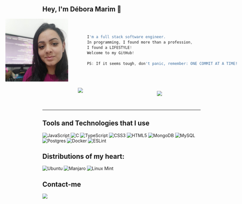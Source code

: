 ## Hey, I'm Débora Marim 👋

<div align="center" style="display: flex; justify-content: center; align-items: center;">
  <img height="200px" style="min-width:200px;" src="./perfil.png" />
  <div style="text-align: left; margin-left:60px">
    
   ```js
I'm a full stack software engineer. 
In programming, I found more than a profession, 
I found a LIFESTYLE! 
Welcome to my GitHub!

PS: If it seems tough, don't panic, remember: ONE COMMIT AT A TIME!

```
  </div>
</div>


<div align="center">
    <div style="display: flex; justify-content: space-around;">
        <img src="https://github-readme-stats.vercel.app/api?username=DeboraMarim&show_icons=true&theme=radical" style="margin: 20px;" />
        <img src="https://github-readme-stats.vercel.app/api/top-langs/?username=anuraghazra&layout=donut-vertical&theme=radical" style="margin: 30px;" />
    </div>
</div>

---

## Tools and Technologies that I use

<div>

![JavaScript](https://img.shields.io/badge/javascript-%23323330.svg?style=for-the-badge&logo=javascript&logoColor=%23F7DF1E) ![C](https://img.shields.io/badge/c-%2300599C.svg?style=for-the-badge&logo=c&logoColor=white) ![TypeScript](https://img.shields.io/badge/typescript-%23007ACC.svg?style=for-the-badge&logo=typescript&logoColor=white) ![CSS3](https://img.shields.io/badge/css3-%231572B6.svg?style=for-the-badge&logo=css3&logoColor=white) ![HTML5](https://img.shields.io/badge/html5-%23E34F26.svg?style=for-the-badge&logo=html5&logoColor=white) ![MongoDB](https://img.shields.io/badge/MongoDB-%234ea94b.svg?style=for-the-badge&logo=mongodb&logoColor=white) 	![MySQL](https://img.shields.io/badge/mysql-%2300f.svg?style=for-the-badge&logo=mysql&logoColor=white) ![Postgres](https://img.shields.io/badge/postgres-%23316192.svg?style=for-the-badge&logo=postgresql&logoColor=white) ![Docker](https://img.shields.io/badge/docker-%230db7ed.svg?style=for-the-badge&logo=docker&logoColor=white) ![ESLint](https://img.shields.io/badge/ESLint-4B3263?style=for-the-badge&logo=eslint&logoColor=white)

</div>

## Distributions of my heart:

<div>
 
 ![Ubuntu](https://img.shields.io/badge/Ubuntu-E95420?style=for-the-badge&logo=ubuntu&logoColor=white) ![Manjaro](https://img.shields.io/badge/Manjaro-35BF5C?style=for-the-badge&logo=Manjaro&logoColor=white) ![Linux Mint](https://img.shields.io/badge/Linux%20Mint-87CF3E?style=for-the-badge&logo=Linux%20Mint&logoColor=white)

</div>

## Contact-me

<div>
  <a href="https://www.linkedin.com/in/deboramarimdev/" target="_blank"><img src="https://img.shields.io/badge/-LinkedIn-%230077B5?style=for-the-badge&logo=linkedin&logoColor=white" target="_blank"></a> 
</div>

